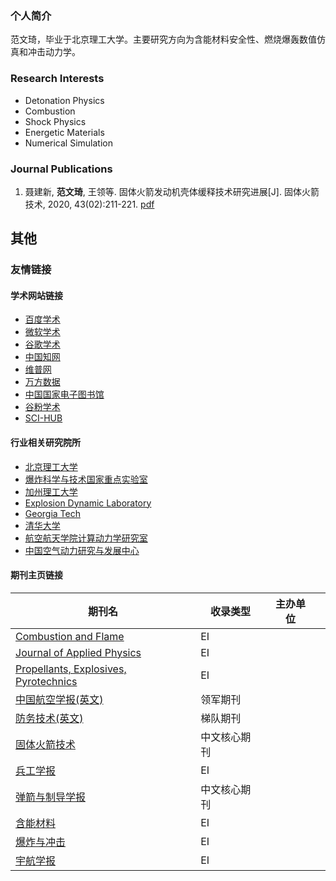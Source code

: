### 个人简介
范文琦，毕业于北京理工大学。主要研究方向为含能材料安全性、燃烧爆轰数值仿真和冲击动力学。




### Research Interests

- Detonation Physics
- Combustion
- Shock Physics
- Energetic Materials
- Numerical Simulation

### Journal Publications

1. 聂建新, **范文琦**, 王领等. 固体火箭发动机壳体缓释技术研究进展[J]. 固体火箭技术, 2020, 43(02):211-221. [pdf](http://pub.gthjjs.com/oa/pdfdow.aspx?Sid=20200213)





## 其他

### 友情链接


#### 学术网站链接
- [百度学术](http://xueshu.baidu.com)
- [微软学术](http://academic.microsoft.com/home)
- [谷歌学术](http://scholar.google.com)
- [中国知网](http://cnki.net)
- [维普网](http://cqvip.com)
- [万方数据](http://wanfangdata.com.cn)
- [中国国家电子图书馆](http://nlc.cn)
- [谷粉学术](http://gfsoso.91lb.net/sci-hub.html)
- [SCI-HUB](http://www.sci-hub.shop)


#### 行业相关研究院所
- [北京理工大学](http://www.bit.edu.cn)
- [爆炸科学与技术国家重点实验室](http://est.bit.edu.cn)
- [加州理工大学](http://www.caltech.edu)
- [Explosion Dynamic Laboratory](https://shepherd.caltech.edu/EDL/publicresources.html)
- [Georgia Tech](http://www.gatech.edu)
- [清华大学](www.tsinghua.edu.cn)
- [航空航天学院计算动力学研究室](comdyn.hy.tsinghua.edu.cn)
- [中国空气动力研究与发展中心](http://cardc.cn)


#### 期刊主页链接
| 期刊名                                                       | 收录类型     | 主办单位 |      |
| ------------------------------------------------------------ | ------------ | ---- | ---- |
| [Combustion and Flame](http://www.sciencedirect.com/journal/combustion-and-flame) | EI           |      |      |
| [Journal of Applied Physics](https://aip.scitation.org/journal/jap) | EI           |      |      |
| [Propellants, Explosives, Pyrotechnics](https://onlinelibrary.wiley.com/journal/15214087) | EI           |      |      |
| [中国航空学报(英文)](https://www.sciencedirect.com/journal/chinese-journal-of-aeronautics/) | 领军期刊     |      |      |
| [防务技术(英文)](https://www.journals.elsevier.com/defence-technology) | 梯队期刊     |      |      |
| [固体火箭技术](http://pub.gthjjs.com)                        | 中文核心期刊 |      |      |
| [兵工学报](http://www.co-journal.com/CN/volumn/current.shtml) | EI           |      |      |
| [弹箭与制导学报](http://a.paperopen.com)                     | 中文核心期刊 |      |      |
| [含能材料](http://www.energetic-materials.org.cn/hncl/ch/index.aspx) | EI           |      |      |
| [爆炸与冲击](http://www.bzycj.cn)                            | EI           |      |      |
| [宇航学报](http://www.yhxb.org.cn/CN/volumn/home.shtml)      | EI           |      |      |




